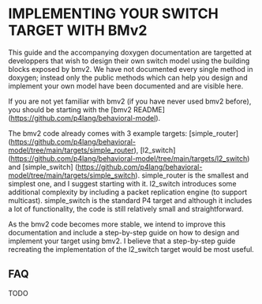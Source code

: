 # IMPLEMENTING YOUR SWITCH TARGET WITH BMv2

This guide and the accompanying doxygen documentation are targetted at
developpers that wish to design their own switch model using the building blocks
exposed by bmv2. We have not documented every single method in doxygen; instead
only the public methods which can help you design and implement your own model
have been documented and are visible here.

If you are not yet familiar with bmv2 (if you have never used bmv2 before), you
should be starting with the [bmv2 README]
(https://github.com/p4lang/behavioral-model).

The bmv2 code already comes with 3 example targets: [simple_router]
(https://github.com/p4lang/behavioral-model/tree/main/targets/simple_router),
[l2_switch]
(https://github.com/p4lang/behavioral-model/tree/main/targets/l2_switch) and
[simple_switch]
(https://github.com/p4lang/behavioral-model/tree/main/targets/simple_switch).
simple_router is the smallest and simplest one, and I suggest starting with
it. l2_switch introduces some additional complexity by including a packet
replication engine (to support multicast). simple_switch is the standard P4
target and although it includes a lot of functionality, the code is still
relatively small and straightforward.

As the bmv2 code becomes more stable, we intend to improve this documentation
and include a step-by-step guide on how to design and implement your target
using bmv2. I believe that a step-by-step guide recreating the implementation of
the l2_switch target would be most useful.


## FAQ

TODO
